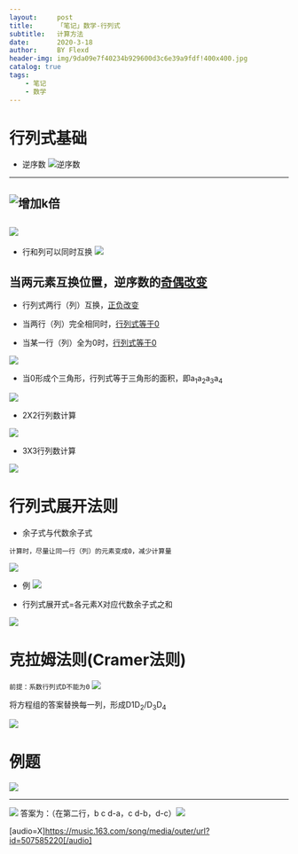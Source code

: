 ```yaml
---
layout:     post
title:      「笔记」数学-行列式
subtitle:   计算方法
date:       2020-3-18
author:     BY Flexd
header-img: img/9da09e7f40234b929600d3c6e39a9fdf!400x400.jpg
catalog: true
tags:
    - 笔记
    - 数学
---
```


# 行列式基础
- 逆序数
![逆序数](https://note.youdao.com/yws/api/personal/file/WEB928d706c230dc12c69dac4478c1e8f75?method=download&shareKey=be778dc208bd0f51abf1d853f06d54b3)
---
![增加k倍](https://note.youdao.com/yws/api/personal/file/WEBa709889ca89c9e26e0b902ff58ac4371?method=download&shareKey=6a80e307cac201c53b386b7a2e828fda)
---
![](https://note.youdao.com/yws/api/personal/file/WEB371a0780d54cb0024146632f697abd2a?method=download&shareKey=ee4f94c91e5dcfb4cc255fcc0798c6d4)
---
- 行和列可以同时互换
![](https://note.youdao.com/yws/api/personal/file/WEBf115fd0ba9aa5128f4ca20779dd53089?method=download&shareKey=47c02eaa9248181f3498ddc2a8865cb2)
## 当两元素互换位置，逆序数的<u>奇偶改变</u>

- 行列式两行（列）互换，<u>正负改变</u>

- 当两行（列）完全相同时，<u>行列式等于0</u>



- 当某一行（列）全为0时，<u>行列式等于0</u>

![](https://note.youdao.com/yws/api/personal/file/WEBed312b77752d5fbddcea3ef2b7a5b238?method=download&shareKey=90f2ef46908b9b6d70cbe12f34db4ce3)

- 当0形成个三角形，行列式等于三角形的面积，即a<sub>1</sub>a<sub>2</sub>a<sub>3</sub>a<sub>4</sub>

![](https://note.youdao.com/yws/api/personal/file/WEB7d0e2691545223432c08864ed89cb486?method=download&shareKey=44861c173f1f4041bcbdbc983f16c598)

- 2X2行列数计算

![](https://note.youdao.com/yws/api/personal/file/WEB0e2c951d22cc7c48694f54a824b4ffa6?method=download&shareKey=3e2c9b947663bcdfe4971f985dae0acf)

- 3X3行列数计算

![](https://note.youdao.com/yws/api/personal/file/WEBc0d081fd2682b9178e4c004eb4369c65?method=download&shareKey=39b3029437afd9dcc8c8056096ae4754)

# 行列式展开法则
- 余子式与代数余子式

`计算时，尽量让同一行（列）的元素变成0，减少计算量`

![](https://note.youdao.com/yws/api/personal/file/WEB3874e487c62ebc0e9fb6a57fb87ec837?method=download&shareKey=f23e343d0d41126d2990a0bccc9c7915)

- 例
![](https://note.youdao.com/yws/api/personal/file/WEB25bf45482901b10efff3b2b6ec8c3325?method=download&shareKey=3b8e758b99c3496517e2b39be07eb59c)

- 行列式展开式=各元素X对应代数余子式之和

![](https://note.youdao.com/yws/api/personal/file/WEBdf291263497fd07c80dcbabd4ea3ecc3?method=download&shareKey=1dda2fffac79566cd1a803637ee47368)

# 克拉姆法则(Cramer法则)
`前提：系数行列式D不能为0`
![](https://note.youdao.com/yws/api/personal/file/WEBbf067ef6bb38f1a30a4fb42000c64e31?method=download&shareKey=bc639f238ff38419bab919abdbc34b02)

将方程组的答案替换每一列，形成D<sud>1</sud>D<sub>2</sub>/D<sub>3</sub>D<sub>4</sub>

![](https://note.youdao.com/yws/api/personal/file/WEB9aa9430128aa5dd3a59027b22d7679c2?method=download&shareKey=4aa5830127506ec07ae4a725bafd6647)

# 例题
![](https://note.youdao.com/yws/api/personal/file/WEBe67e18882bbaaff407b6c0f01a509fa2?method=download&shareKey=888658fca3de68822a9108242698b2f0)

---

![](https://note.youdao.com/yws/api/personal/file/WEB78fd5394e867d0426829d3fb546acfab?method=download&shareKey=aed3ac5c45fc8476e5e11ab8035ff239)
答案为：（在第二行，b c d-a，c d-b，d-c）![](https://note.youdao.com/yws/api/personal/file/WEB7153805048cda11e0de2f92aa3c1c1af?method=download&shareKey=2df19a84d6576ebc03ace746c1ab7a0f)

[audio=X]https://music.163.com/song/media/outer/url?id=507585220[/audio]